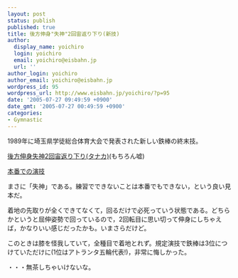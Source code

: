 ```yaml
---
layout: post
status: publish
published: true
title: 後方伸身"失神"2回宙返り下り(新技)
author:
  display_name: yoichiro
  login: yoichiro
  email: yoichiro@eisbahn.jp
  url: ''
author_login: yoichiro
author_email: yoichiro@eisbahn.jp
wordpress_id: 95
wordpress_url: http://www.eisbahn.jp/yoichiro/?p=95
date: '2005-07-27 09:49:59 +0900'
date_gmt: '2005-07-27 00:49:59 +0900'
categories:
- Gymnastic
---
```


1989年に埼玉県学徒総合体育大会で発表された新しい鉄棒の終末技。

[後方伸身失神2回宙返り下り(タナカ)](http://www.eisbahn.jp/gym/mov00055.mpg)(もちろん嘘)

[本番での演技](http://www.eisbahn.jp/gym/mov00054.mpg)

まさに「失神」である。練習でできないことは本番でもできない，という良い見本だ。

着地の先取りが全くできてなくて，回るだけで必死っていう状態である。どちらかというと屈伸姿勢で回っているので，2回転目に思い切って伸身にしちゃえば，かなりいい感じだったかも。いまさらだけど。

このときは膝を怪我していて，全種目で着地とれず。規定演技で鉄棒は3位につけていただけに(1位はアトランタ五輪代表!)，非常に悔しかった。

・・・無茶しちゃいけないな。
